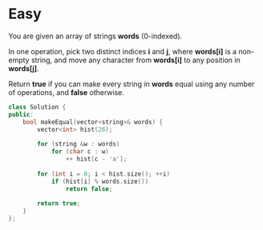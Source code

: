 # Easy

You are given an array of strings **words** (0-indexed).

In one operation, pick two distinct indices **i** and **j**, where **words[i]** is a non-empty string, and move any character from **words[i]** to any position in **words[j]**.

Return **true** if you can make every string in **words** equal using any number of operations, and **false** otherwise.

```cpp
class Solution {
public:
    bool makeEqual(vector<string>& words) {
        vector<int> hist(26);
        
        for (string &w : words)
            for (char c : w)
                ++ hist[c - 'a'];
        
        for (int i = 0; i < hist.size(); ++i)
            if (hist[i] % words.size())
                return false;
        
        return true;
    }
};
```
